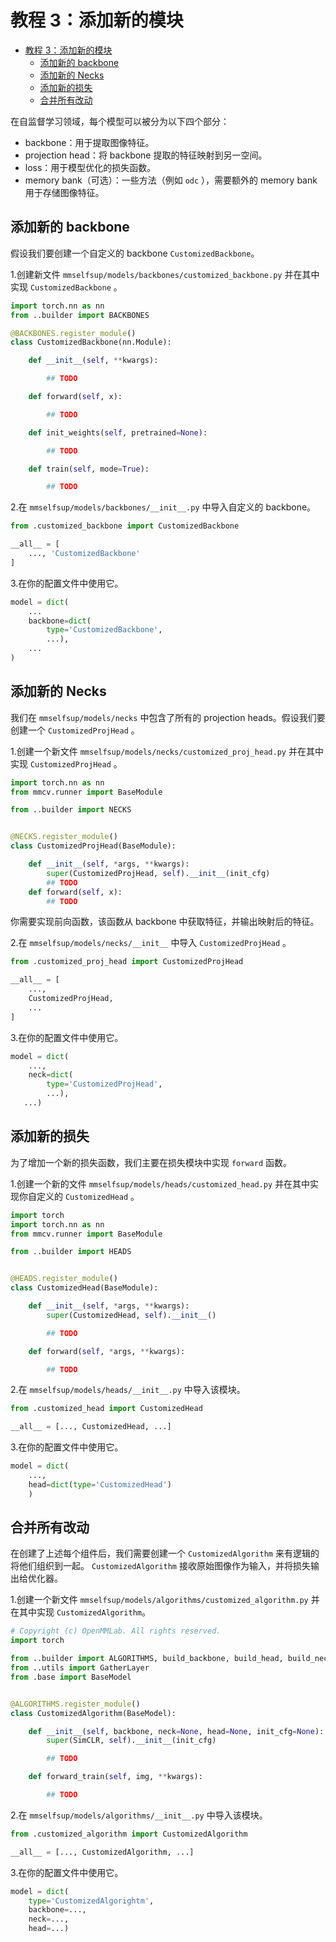 # 教程 3：添加新的模块

- [教程 3：添加新的模块](#教程-3-添加新的模块)
  - [添加新的 backbone](#添加新的-backbone)
  - [添加新的 Necks](#添加新的-Necks)
  - [添加新的损失](#添加新的损失)
  - [合并所有改动](#合并所有改动)

在自监督学习领域，每个模型可以被分为以下四个部分：

- backbone：用于提取图像特征。
- projection head：将 backbone 提取的特征映射到另一空间。
- loss：用于模型优化的损失函数。
- memory bank（可选）：一些方法（例如 `odc` ），需要额外的 memory bank 用于存储图像特征。

## 添加新的 backbone

假设我们要创建一个自定义的 backbone `CustomizedBackbone`。

1.创建新文件 `mmselfsup/models/backbones/customized_backbone.py` 并在其中实现 `CustomizedBackbone` 。

```python
import torch.nn as nn
from ..builder import BACKBONES

@BACKBONES.register_module()
class CustomizedBackbone(nn.Module):

    def __init__(self, **kwargs):

        ## TODO

    def forward(self, x):

        ## TODO

    def init_weights(self, pretrained=None):

        ## TODO

    def train(self, mode=True):

        ## TODO
```

2.在 `mmselfsup/models/backbones/__init__.py` 中导入自定义的 backbone。

```python
from .customized_backbone import CustomizedBackbone

__all__ = [
    ..., 'CustomizedBackbone'
]
```

3.在你的配置文件中使用它。

```python
model = dict(
    ...
    backbone=dict(
        type='CustomizedBackbone',
        ...),
    ...
)
```

## 添加新的 Necks

我们在 `mmselfsup/models/necks` 中包含了所有的 projection heads。假设我们要创建一个 `CustomizedProjHead` 。

1.创建一个新文件 `mmselfsup/models/necks/customized_proj_head.py` 并在其中实现 `CustomizedProjHead` 。

```python
import torch.nn as nn
from mmcv.runner import BaseModule

from ..builder import NECKS


@NECKS.register_module()
class CustomizedProjHead(BaseModule):

    def __init__(self, *args, **kwargs):
        super(CustomizedProjHead, self).__init__(init_cfg)
        ## TODO
    def forward(self, x):
        ## TODO
```

你需要实现前向函数，该函数从 backbone 中获取特征，并输出映射后的特征。

2.在 `mmselfsup/models/necks/__init__` 中导入 `CustomizedProjHead` 。

```python
from .customized_proj_head import CustomizedProjHead

__all__ = [
    ...,
    CustomizedProjHead,
    ...
]
```

3.在你的配置文件中使用它。

```python
model = dict(
    ...,
    neck=dict(
        type='CustomizedProjHead',
        ...),
   ...)
```

## 添加新的损失

为了增加一个新的损失函数，我们主要在损失模块中实现 `forward` 函数。

1.创建一个新的文件 `mmselfsup/models/heads/customized_head.py` 并在其中实现你自定义的 `CustomizedHead` 。

```python
import torch
import torch.nn as nn
from mmcv.runner import BaseModule

from ..builder import HEADS


@HEADS.register_module()
class CustomizedHead(BaseModule):

    def __init__(self, *args, **kwargs):
        super(CustomizedHead, self).__init__()

        ## TODO

    def forward(self, *args, **kwargs):

        ## TODO
```

2.在 `mmselfsup/models/heads/__init__.py` 中导入该模块。

```python
from .customized_head import CustomizedHead

__all__ = [..., CustomizedHead, ...]
```

3.在你的配置文件中使用它。

```python
model = dict(
    ...,
    head=dict(type='CustomizedHead')
    )
```

## 合并所有改动

在创建了上述每个组件后，我们需要创建一个 `CustomizedAlgorithm` 来有逻辑的将他们组织到一起。 `CustomizedAlgorithm` 接收原始图像作为输入，并将损失输出给优化器。

1.创建一个新文件 `mmselfsup/models/algorithms/customized_algorithm.py` 并在其中实现 `CustomizedAlgorithm`。

```python
# Copyright (c) OpenMMLab. All rights reserved.
import torch

from ..builder import ALGORITHMS, build_backbone, build_head, build_neck
from ..utils import GatherLayer
from .base import BaseModel


@ALGORITHMS.register_module()
class CustomizedAlgorithm(BaseModel):

    def __init__(self, backbone, neck=None, head=None, init_cfg=None):
        super(SimCLR, self).__init__(init_cfg)

        ## TODO

    def forward_train(self, img, **kwargs):

        ## TODO
```

2.在 `mmselfsup/models/algorithms/__init__.py` 中导入该模块。

```python
from .customized_algorithm import CustomizedAlgorithm

__all__ = [..., CustomizedAlgorithm, ...]
```

3.在你的配置文件中使用它。

```python
model = dict(
    type='CustomizedAlgorightm',
    backbone=...,
    neck=...,
    head=...)
```

